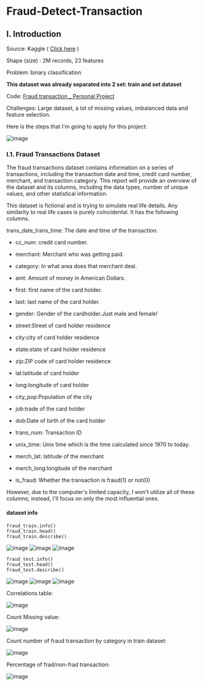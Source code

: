 # Fraud-Detect-Transaction

## I. Introduction 

Source: Kaggle ( [Click here](https://www.kaggle.com/datasets/dermisfit/fraud-transactions-dataset?select=fraudTrain.csv) )

Shape (size) : 2M records, 23 features

Problem: binary classification

**This dataset was already separated into 2 set: train and set dataset**

Code: [Fraud transaction _ Personal Project]([https://colab.research.google.com/drive/1Fq4bxgt6y0bO49D_lR9A9Btprx3mNGbR?usp=sharing])

Challenges: Large dataset, a lot of missing values, imbalanced data and feature selection.

Here is the steps that I'm going to apply for this project: 

![image](https://github.com/ThuHuong-Gina/Fraud-Detect-Transaction/assets/141025228/780e3ee8-5f45-4cbe-9ff1-2aa0e73e9d53)

### I.1. Fraud Transactions Dataset
The fraud transactions dataset contains information on a series of transactions, including the transaction date and time, credit card number, merchant, and transaction category. This report will provide an overview of the dataset and its columns, including the data types, number of unique values, and other statistical information.

This dataset is fictional and is trying to simulate real life details. Any similarity to real life cases is purely coincidental.
It has the following columns.

trans_date_trans_time: The date and time of the transaction.

- cc_num: credit card number.

- merchant: Merchant who was getting paid.

- category: In what area does that merchant deal.

- amt: Amount of money in American Dollars.

- first: first name of the card holder.

- last: last name of the card holder.

- gender: Gender of the cardholder.Just male and female!

- street:Street of card holder residence

- city:city of card holder residence

- state:state of card holder residence

- zip:ZIP code of card holder residence

- lat:latitude of card holder

- long:longitude of card holder

- city_pop:Population of the city

- job:trade of the card holder

- dob:Date of birth of the card holder

- trans_num: Transaction ID

- unix_time: Unix time which is the time calculated since 1970 to today.

- merch_lat: latitude of the merchant

- merch_long:longitude of the merchant

- is_fraud: Whether the transaction is fraud(1) or not(0)

However, due to the computer's limited capacity, I won't utilize all of these columns; instead, I'll focus on only the most influential ones. 


#### dataset info


``` 
fraud_train.info()
fraud_train.head()
fraud_train.describe()
```
![image](https://github.com/ThuHuong-Gina/Fraud-Detect-Transaction/assets/141025228/3508af43-e23a-4dc7-80bb-23cbedb58af8)
![image](https://github.com/ThuHuong-Gina/Fraud-Detect-Transaction/assets/141025228/5f15b516-f987-4ca0-b3fb-0a63799f76dc)
![image](https://github.com/ThuHuong-Gina/Fraud-Detect-Transaction/assets/141025228/0af8aaa7-39ed-476b-92a5-b59d2964a8fa)


```
fraud_test.info()
fraud_test.head()
fraud_test.describe()
```
![image](https://github.com/ThuHuong-Gina/Fraud-Detect-Transaction/assets/141025228/747f96d3-9dd9-40cc-82a1-30f8d7eba6af)
![image](https://github.com/ThuHuong-Gina/Fraud-Detect-Transaction/assets/141025228/1e79ee29-3758-4ab2-8f81-9db2409f36d1)
![image](https://github.com/ThuHuong-Gina/Fraud-Detect-Transaction/assets/141025228/04ba847c-de4c-4887-acc7-71eae4599e7d)


Correlations table: 

![image](https://github.com/ThuHuong-Gina/Fraud-Detect-Transaction/assets/141025228/df7da0f5-a4bc-4e68-8516-85626b4d9f07)

Count Missing value: 

![image](https://github.com/ThuHuong-Gina/Fraud-Detect-Transaction/assets/141025228/273d131b-e173-432a-9e5a-55faef55b3d8)

Count number of fraud transaction by category in train dataset: 

![image](https://github.com/ThuHuong-Gina/Fraud-Detect-Transaction/assets/141025228/7fa3bcf2-894c-4ab1-aaf8-c5240d145363)

Percentage of frad/non-frad transaction: 

![image](https://github.com/ThuHuong-Gina/Fraud-Detect-Transaction/assets/141025228/fbeb953c-06a2-4132-97c1-98b665a74171)







